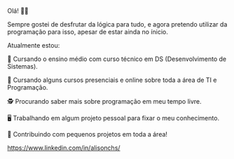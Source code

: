 Olá! 🖖🏻

Sempre gostei de desfrutar da lógica para tudo, e agora pretendo utilizar da programação para isso, apesar de estar ainda no ínicio.

Atualmente estou:



📘 Cursando o ensino médio com curso técnico em DS (Desenvolvimento de Sistemas).

📘 Cursando alguns cursos presenciais e online sobre toda a área de TI e Programação.

🕵️‍ Procurando saber mais sobre programação em meu tempo livre.

🖥️ Trabalhando em algum projeto pessoal para fixar o meu conhecimento.

💭 Contribuindo com pequenos projetos em toda a área!


https://www.linkedin.com/in/alisonchs/ 
